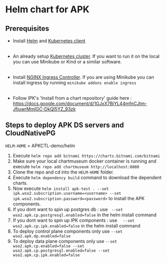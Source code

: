 # Helm chart for APK

## Prerequisites

* Install [Helm](https://helm.sh/docs/intro/install/)
  and [Kubernetes client](https://kubernetes.io/docs/tasks/tools/install-kubectl/) <br><br>

* An already setup [Kubernetes cluster](https://kubernetes.io/docs/setup). If you want to run it on the local you can use Minikube or Kind or a similar software.<br><br>

* Install [NGINX Ingress Controller](https://kubernetes.github.io/ingress-nginx/deploy/). If you are using Minikube you can install ingress by running ```minikube addons enable ingress```<br><br>

* Follow IPK's 'Install from a chart repository' guide here : https://docs.google.com/document/d/1GJxX7BiYL44mfnCJtm-JfiuwrMmIGC-DkQI5YZ_93zk

## Steps to deploy APK DS servers and CloudNativePG

```HELM-HOME``` = APKCTL-demo/helm

1. Execute ``` helm repo add bitnami https://charts.bitnami.com/bitnami ```
2. Make sure your local chartmuseum docker container is running and execute ``` helm repo add chartmuseum http://localhost:8080 ```
3. Clone the repo and cd into the ```HELM-HOME``` folder.
4. Execute ``` helm dependency build ``` command to download the dependent charts.
5. Now execute ```helm install apk-test . --set ipk.wso2.subscription.username=<username> --set ipk.wso2.subscription.password=<password>``` to install the APK components.
6. If you dont want to spin up postgres db : use ```  --set wso2.apk.cp.postgresql.enabled=false ``` in the helm install command
7. If you dont want to spin up IPK components : use ```   --set wso2.apk.cp.ipk.enabled=false ``` in the helm install command
8. To deploy control plane components only use ``` --set wso2.apk.dp.enabled=false ```
9. To deploy data plane components only use ``` --set wso2.apk.cp.enabled=false --set wso2.apk.cp.postgresql.enabled=false --set wso2.apk.cp.ipk.enabled=false ```
